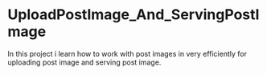 # UploadPostImage_And_ServingPostImage
In this project i learn how to work with post images in very efficiently for uploading post image and serving post image.
